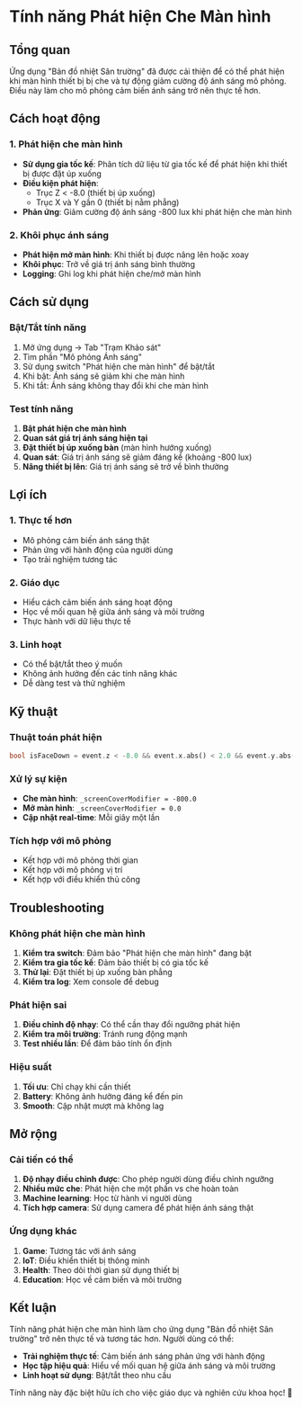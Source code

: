 # Tính năng Phát hiện Che Màn hình

## Tổng quan
Ứng dụng "Bản đồ nhiệt Sân trường" đã được cải thiện để có thể phát hiện khi màn hình thiết bị bị che và tự động giảm cường độ ánh sáng mô phỏng. Điều này làm cho mô phỏng cảm biến ánh sáng trở nên thực tế hơn.

## Cách hoạt động

### 1. Phát hiện che màn hình
- **Sử dụng gia tốc kế**: Phân tích dữ liệu từ gia tốc kế để phát hiện khi thiết bị được đặt úp xuống
- **Điều kiện phát hiện**: 
  - Trục Z < -8.0 (thiết bị úp xuống)
  - Trục X và Y gần 0 (thiết bị nằm phẳng)
- **Phản ứng**: Giảm cường độ ánh sáng -800 lux khi phát hiện che màn hình

### 2. Khôi phục ánh sáng
- **Phát hiện mở màn hình**: Khi thiết bị được nâng lên hoặc xoay
- **Khôi phục**: Trở về giá trị ánh sáng bình thường
- **Logging**: Ghi log khi phát hiện che/mở màn hình

## Cách sử dụng

### Bật/Tắt tính năng
1. Mở ứng dụng → Tab "Trạm Khảo sát"
2. Tìm phần "Mô phỏng Ánh sáng"
3. Sử dụng switch "Phát hiện che màn hình" để bật/tắt
4. Khi bật: Ánh sáng sẽ giảm khi che màn hình
5. Khi tắt: Ánh sáng không thay đổi khi che màn hình

### Test tính năng
1. **Bật phát hiện che màn hình**
2. **Quan sát giá trị ánh sáng hiện tại**
3. **Đặt thiết bị úp xuống bàn** (màn hình hướng xuống)
4. **Quan sát**: Giá trị ánh sáng sẽ giảm đáng kể (khoảng -800 lux)
5. **Nâng thiết bị lên**: Giá trị ánh sáng sẽ trở về bình thường

## Lợi ích

### 1. Thực tế hơn
- Mô phỏng cảm biến ánh sáng thật
- Phản ứng với hành động của người dùng
- Tạo trải nghiệm tương tác

### 2. Giáo dục
- Hiểu cách cảm biến ánh sáng hoạt động
- Học về mối quan hệ giữa ánh sáng và môi trường
- Thực hành với dữ liệu thực tế

### 3. Linh hoạt
- Có thể bật/tắt theo ý muốn
- Không ảnh hưởng đến các tính năng khác
- Dễ dàng test và thử nghiệm

## Kỹ thuật

### Thuật toán phát hiện
```dart
bool isFaceDown = event.z < -8.0 && event.x.abs() < 2.0 && event.y.abs() < 2.0;
```

### Xử lý sự kiện
- **Che màn hình**: `_screenCoverModifier = -800.0`
- **Mở màn hình**: `_screenCoverModifier = 0.0`
- **Cập nhật real-time**: Mỗi giây một lần

### Tích hợp với mô phỏng
- Kết hợp với mô phỏng thời gian
- Kết hợp với mô phỏng vị trí
- Kết hợp với điều khiển thủ công

## Troubleshooting

### Không phát hiện che màn hình
1. **Kiểm tra switch**: Đảm bảo "Phát hiện che màn hình" đang bật
2. **Kiểm tra gia tốc kế**: Đảm bảo thiết bị có gia tốc kế
3. **Thử lại**: Đặt thiết bị úp xuống bàn phẳng
4. **Kiểm tra log**: Xem console để debug

### Phát hiện sai
1. **Điều chỉnh độ nhạy**: Có thể cần thay đổi ngưỡng phát hiện
2. **Kiểm tra môi trường**: Tránh rung động mạnh
3. **Test nhiều lần**: Để đảm bảo tính ổn định

### Hiệu suất
1. **Tối ưu**: Chỉ chạy khi cần thiết
2. **Battery**: Không ảnh hưởng đáng kể đến pin
3. **Smooth**: Cập nhật mượt mà không lag

## Mở rộng

### Cải tiến có thể
1. **Độ nhạy điều chỉnh được**: Cho phép người dùng điều chỉnh ngưỡng
2. **Nhiều mức che**: Phát hiện che một phần vs che hoàn toàn
3. **Machine learning**: Học từ hành vi người dùng
4. **Tích hợp camera**: Sử dụng camera để phát hiện ánh sáng thật

### Ứng dụng khác
1. **Game**: Tương tác với ánh sáng
2. **IoT**: Điều khiển thiết bị thông minh
3. **Health**: Theo dõi thời gian sử dụng thiết bị
4. **Education**: Học về cảm biến và môi trường

## Kết luận

Tính năng phát hiện che màn hình làm cho ứng dụng "Bản đồ nhiệt Sân trường" trở nên thực tế và tương tác hơn. Người dùng có thể:

- **Trải nghiệm thực tế**: Cảm biến ánh sáng phản ứng với hành động
- **Học tập hiệu quả**: Hiểu về mối quan hệ giữa ánh sáng và môi trường
- **Linh hoạt sử dụng**: Bật/tắt theo nhu cầu

Tính năng này đặc biệt hữu ích cho việc giáo dục và nghiên cứu khoa học! 🎉

